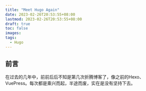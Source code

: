 ```yaml
---
title: "Meet Hugo Again"
date: 2023-02-26T20:53:55+08:00
lastmod: 2023-02-26T20:53:55+08:00
draft: true
toc: false
images:
tags:
  - Hugo
---
```


## 前言

在过去的几年中，前前后后不知是第几次折腾博客了，像之前的Hexo、VuePress。每次都是乘兴而起，半途而废，实在是没有坚持下去。

## 